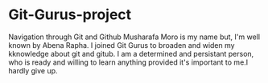 # Git-Gurus-project
Navigation through Git and Github
Musharafa Moro is my name but, I'm well known by Abena Rapha.
I joined Git Gurus to broaden and widen my kknowledge about git and gitub.
I am a determined and persistant person, who is ready and willing to learn anything provided it's important to me.I hardly give up.
